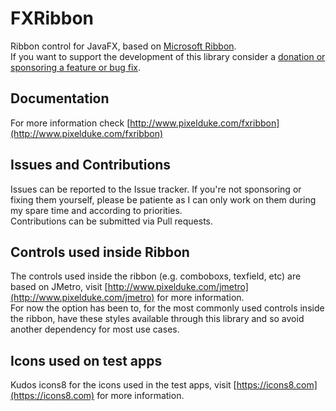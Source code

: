 # FXRibbon
Ribbon control for JavaFX, based on [Microsoft Ribbon](https://en.wikipedia.org/wiki/Ribbon_(computing)).  
If you want to support the development of this library consider a [donation or sponsoring a feature or bug fix](http://www.pixelduke.com/contact).

## Documentation
For more information check [http://www.pixelduke.com/fxribbon](http://www.pixelduke.com/fxribbon)

## Issues and Contributions
Issues can be reported to the Issue tracker. If you're not sponsoring or fixing them yourself, please be patiente as I can only work on them during my spare time and according to priorities.  
Contributions can be submitted via Pull requests.

## Controls used inside Ribbon
The controls used inside the ribbon (e.g. comboboxs, texfield, etc)  are based on JMetro, visit [http://www.pixelduke.com/jmetro](http://www.pixelduke.com/jmetro)
for more information.  
For now the option has been to, for the most commonly used controls inside the ribbon, have these styles available through this library and so avoid another dependency for most use cases. 

## Icons used on test apps
Kudos icons8 for the icons used in the test apps, visit [https://icons8.com](https://icons8.com) for more information.